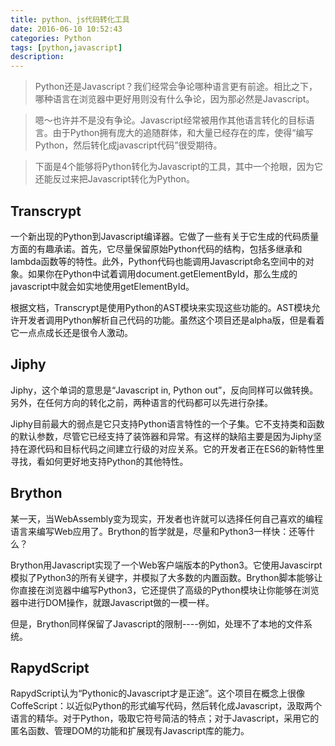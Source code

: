 ```yaml
---
title: python、js代码转化工具
date: 2016-06-10 10:52:43
categories: Python
tags: [python,javascript]
description:
---
```

>    Python还是Javascript？我们经常会争论哪种语言更有前途。相比之下，哪种语言在浏览器中更好用则没有什么争论，因为那必然是Javascript。

>    嗯～也许并不是没有争论。Javascript经常被用作其他语言转化的目标语言。由于Python拥有庞大的追随群体，和大量已经存在的库，使得“编写Python，然后转化成javascript代码”很受期待。

>    下面是4个能够将Python转化为Javascript的工具，其中一个抢眼，因为它还能反过来把Javascript转化为Python。

<!--more-->
##  Transcrypt

一个新出现的Python到Javascript编译器。它做了一些有关于它生成的代码质量方面的有趣承诺。首先，它尽量保留原始Python代码的结构，包括多继承和lambda函数等的特性。此外，Python代码也能调用Javascript命名空间中的对象。如果你在Python中试着调用document.getElementById，那么生成的javascript中就会如实地使用getElementById。

根据文档，Transcrypt是使用Python的AST模块来实现这些功能的。AST模块允许开发者调用Python解析自己代码的功能。虽然这个项目还是alpha版，但是看着它一点点成长还是很令人激动。

##  Jiphy

Jiphy，这个单词的意思是“Javascript in, Python out”，反向同样可以做转换。另外，在任何方向的转化之前，两种语言的代码都可以先进行杂揉。

Jiphy目前最大的弱点是它只支持Python语言特性的一个子集。它不支持类和函数的默认参数，尽管它已经支持了装饰器和异常。有这样的缺陷主要是因为Jiphy坚持在源代码和目标代码之间建立行级的对应关系。它的开发者正在ES6的新特性里寻找，看如何更好地支持Python的其他特性。

## Brython

某一天，当WebAssembly变为现实，开发者也许就可以选择任何自己喜欢的编程语言来编写Web应用了。Brython的哲学就是，尽量和Python3一样快：还等什么？

Brython用Javascript实现了一个Web客户端版本的Python3。它使用Javascirpt模拟了Python3的所有关键字，并模拟了大多数的内置函数。Brython脚本能够让你直接在浏览器中编写Python3，它还提供了高级的Python模块让你能够在浏览器中进行DOM操作，就跟Javascript做的一模一样。

但是，Brython同样保留了Javascript的限制----例如，处理不了本地的文件系统。

##  RapydScript

RapydScript认为“Pythonic的Javascript才是正途”。这个项目在概念上很像CoffeScript：以近似Python的形式编写代码，然后转化成Javascript，汲取两个语言的精华。对于Python，吸取它符号简洁的特点；对于Javascript，采用它的匿名函数、管理DOM的功能和扩展现有Javascript库的能力。